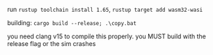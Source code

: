 run `rustup toolchain install 1.65`, `rustup target add wasm32-wasi`

building: `cargo build --release; .\copy.bat`

you need clang v15 to compile this properly. you MUST build with the release flag or the sim crashes